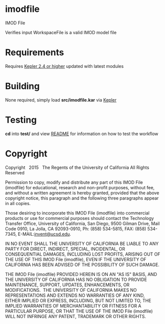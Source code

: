 [1]: https://kepler-project.org/
[2]: test/README.md

imodfile
=======================

IMOD File

Verifies input WorkspaceFile is a valid IMOD model file


Requirements
============

Requires [Kepler 2.4 or higher][1] updated with latest modules

Building
========

None required, simply load **src/imodfile.kar** via [Kepler][1]

Testing
=======

**cd** into **test/** and view [README][2] for information
on how to test the workflow

Copyright
=========
Copyright   2015   The Regents of the University of California
All Rights Reserved


Permission to copy, modify and distribute any part of this IMOD File (imodfile) for educational, research and non-profit purposes, without fee, and without a written agreement is hereby granted, provided that the above copyright notice, this paragraph and the following three paragraphs appear in all copies.

Those desiring to incorporate this IMOD File (imodfile) into commercial products or use for commercial purposes should contact the Technology Transfer Office, University of California, San Diego, 9500 Gilman Drive, Mail Code 0910, La Jolla, CA 92093-0910, Ph: (858) 534-5815, FAX: (858) 534-7345, E-MAIL:invent@ucsd.edu.

IN NO EVENT SHALL THE UNIVERSITY OF CALIFORNIA BE LIABLE TO ANY PARTY FOR DIRECT, INDIRECT, SPECIAL, INCIDENTAL, OR CONSEQUENTIAL DAMAGES, INCLUDING LOST PROFITS, ARISING OUT OF THE USE OF THIS IMOD File (imodfile), EVEN IF THE UNIVERSITY OF CALIFORNIA HAS BEEN ADVISED OF THE POSSIBILITY OF SUCH DAMAGE.

THE IMOD File (imodfile) PROVIDED HEREIN IS ON AN "AS IS" BASIS, AND THE UNIVERSITY OF CALIFORNIA HAS NO OBLIGATION TO PROVIDE MAINTENANCE, SUPPORT, UPDATES, ENHANCEMENTS, OR MODIFICATIONS.  THE UNIVERSITY OF CALIFORNIA MAKES NO REPRESENTATIONS AND EXTENDS NO WARRANTIES OF ANY KIND, EITHER IMPLIED OR EXPRESS, INCLUDING, BUT NOT LIMITED TO, THE IMPLIED WARRANTIES OF MERCHANTABILITY OR FITNESS FOR A PARTICULAR PURPOSE, OR THAT THE USE OF THE IMOD File (imodfile) WILL NOT INFRINGE ANY PATENT, TRADEMARK OR OTHER RIGHTS.


